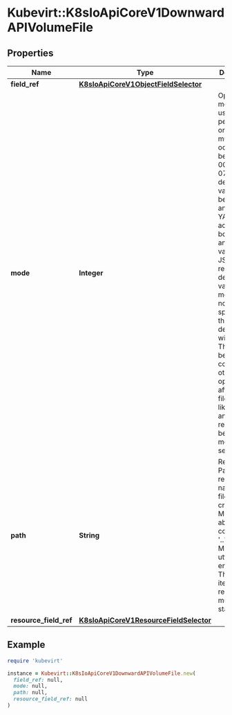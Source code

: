 # Kubevirt::K8sIoApiCoreV1DownwardAPIVolumeFile

## Properties

| Name | Type | Description | Notes |
| ---- | ---- | ----------- | ----- |
| **field_ref** | [**K8sIoApiCoreV1ObjectFieldSelector**](K8sIoApiCoreV1ObjectFieldSelector.md) |  | [optional] |
| **mode** | **Integer** | Optional: mode bits used to set permissions on this file, must be an octal value between 0000 and 0777 or a decimal value between 0 and 511. YAML accepts both octal and decimal values, JSON requires decimal values for mode bits. If not specified, the volume defaultMode will be used. This might be in conflict with other options that affect the file mode, like fsGroup, and the result can be other mode bits set. | [optional] |
| **path** | **String** | Required: Path is  the relative path name of the file to be created. Must not be absolute or contain the &#39;..&#39; path. Must be utf-8 encoded. The first item of the relative path must not start with &#39;..&#39; | [default to &#39;&#39;] |
| **resource_field_ref** | [**K8sIoApiCoreV1ResourceFieldSelector**](K8sIoApiCoreV1ResourceFieldSelector.md) |  | [optional] |

## Example

```ruby
require 'kubevirt'

instance = Kubevirt::K8sIoApiCoreV1DownwardAPIVolumeFile.new(
  field_ref: null,
  mode: null,
  path: null,
  resource_field_ref: null
)
```

